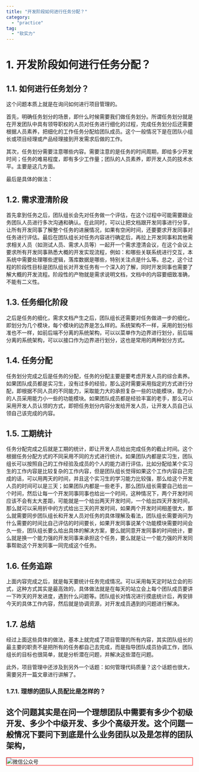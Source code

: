 ```yaml
---
title: "开发阶段如何进行任务分配？"
category:
  - "practice"
tag:
  - "软实力"
---
```


# 1. 开发阶段如何进行任务分配？

## 1.1. 如何进行任务划分？

这个问题本质上就是在询问如何进行项目管理的。

首先，明确任务划分的场景，即什么时候需要我们做任务划分。所谓任务划分就是在开发团队中具有领导职权的人员对任务进行细化的过程，完成任务划分后还需要根据人员素养，把细化的工作任务分配给团队成员。这个一般情况下是在团队小组长或项目经理或产品经理接到开发需求后做的工作。

其次，任务划分需要注意哪些内容。需要注意的是任务的时间周期，即给多少开发时间；任务的难易程度，即有多少工作量；团队的人员素养，即开发人员的技术水平。主要是这几方面。

最后是具体的做法：

## 1.2. 需求澄清阶段

首先拿到任务之后，团队组长会先对任务做一个评估，在这个过程中可能需要跟业务团队人员进行多次沟通和确认。在此同时，可以让把文档跟开发同事进行分享，让所有开发同事了解整个任务的进展情况，如果有空闲时间，还要要求开发同事对任务进行评估。最后在团队组长对任务内容进行确定后，再拉上开发同事和其他需求相关人员（如测试人员、需求人员等）一起开一个需求澄清会议，在这个会议上要求所有开发同事熟悉大概的开发实现流程，例如：和哪些关联系统进行交互，本系统中需要处理哪些逻辑，落库数据是哪些，特别关注点是什么等。总之，这个过程的阶段性目标是团队组长对开发任务有一个深入的了解，同时开发同事也需要了解大概的开发流程。阶段性的产物就是需求说明文档，文档中的内容要细致准确，不能有二义性。

## 1.3. 任务细化阶段

之后是任务的细化，需求文档产生之后，团队组长还需要对任务做进一步的细化，即划分为几个模块，每个模块的边界是怎么样的。系统架构不一样，采用的划分标准也不一样，如前后端不分离的系统架构，可以以菜单作为边界进行划分，前后端分离的系统架构，可以以接口作为边界进行划分，这也是常用的两种划分方式。

## 1.4. 任务分配

任务划分完成之后是任务的分配，任务的分配主要是要考虑开发人员的综合素养。如果团队成员都是实习生，没有过多的经验，那么这时需要采用指定的方式进行分配，即根据不同人员的不同能力，采取能力大的承担复杂一些的功能模块，能力小的人员采用能力小一些的功能模块。如果团队成员都是经验丰富的老手，那么可以采用开发人员认领的方式，即把任务划分内容分发给开发人员，让开发人员自己认领自己该完成的内容。

## 1.5. 工期统计

任务分配完成之后就是工期的统计，即让开发人员给出完成任务的截止时间。这个根据任务分配方式的不同采用不同的方式进行统计。如果团队内都是实习生，团队组长可以按照自己的工作经验及成员的个人的能力进行评估，比如分配给某个实习生的工作内容是比较复杂的工作内容，但是团队组长觉得如果这个工作内容自己完成的话，可以用两天的时间，并且这个实习生的学习能力比较强，那么给这个开发人员的时间可以是三天；如果团队内都是一些老手，那么团队组长需要自己给出一个时间，然后让每一个开发同事同事也给出一个时间，这种情况下，两个开发时间应该不会有太大差距，可能就是一个给出两天开发时间，一个给出四天开发时间，那么就可以采用折中的方式给出三天的开发时间，如果两个开发时间相差很大，那么就需要同步团队组长和开发人员对任务的具体理解及看法，团队组长需要询问为什么需要的时间比自己评估的时间要长，如果开发同事说某个功能模块需要时间会久一些，团队组长要么给出具体的解决方案，要么就同意开发同事的时间统计，要么就是换一个能力强的开发同事来承担这个任务，要么就是让一个能力强的开发同事帮助这个开发同事一同完成这个任务。

## 1.6. 任务追踪

上面内容完成之后，就是每天要统计任务完成情况。可以采用每天定时站立会的形式，这种方式其实是最高效的，具体做法就是在每天的站立会上每个团队成员要讲一下昨天的开发进度，遇到什么问题等。团队组长对情况进行摸底统计后，再安排今天的具体工作内容，然后就是协调资源，对开发成员遇到的问题进行解决。

## 1.7. 总结

经过上面这些具体的做法，基本上就完成了项目管理的所有内容，其实团队组长的最主要的职责不是把所有的任务都自己去完成，而是指导团队成员协调工作，团队组长的目标也很简单，就是分析潜在问题，并解决这些潜在问题。

此外，项目管理中还涉及到另外一个话题：如何管理代码质量？这个话题也很大，需要另开一篇文章进行讲解了。








### 1.7.1. 理想的团队人员配比是怎样的？

这个问题其实是在问一个理想团队中需要有多少个初级开发、多少个中级开发、多少个高级开发。这个问题一般情况下要问下到底是什么业务团队以及是怎样的团队架构，
---

<img style="border:1px red solid; display:block; margin:0 auto;" src="https://tianqingxiaozhu.oss-cn-shenzhen.aliyuncs.com/img/qrcode.jpg" alt="微信公众号" />

